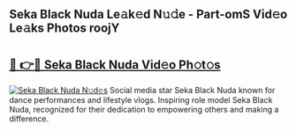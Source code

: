 ## Seka Black Nuda Le𝚊k𝚎d N𝚞𝚍e - Part-omS Vid𝚎o Le𝚊ks Photos roojY

# <h2><a href="http://fbftwc.evod.top/?m=Seka+Black+Nuda">🔗 👉🔴 Seka Black Nuda Vid𝚎o Ph𝚘t𝚘s</a></h2>

[![Seka Black Nuda N𝚞d𝚎s](https://i.imgur.com/8V9OHl7.gif)](http://fbftwc.evod.top/?m=Seka+Black+Nuda)
Social media star Seka Black Nuda known for dance performances and lifestyle vlogs. Inspiring role model Seka Black Nuda, recognized for their dedication to empowering others and making a difference. 
